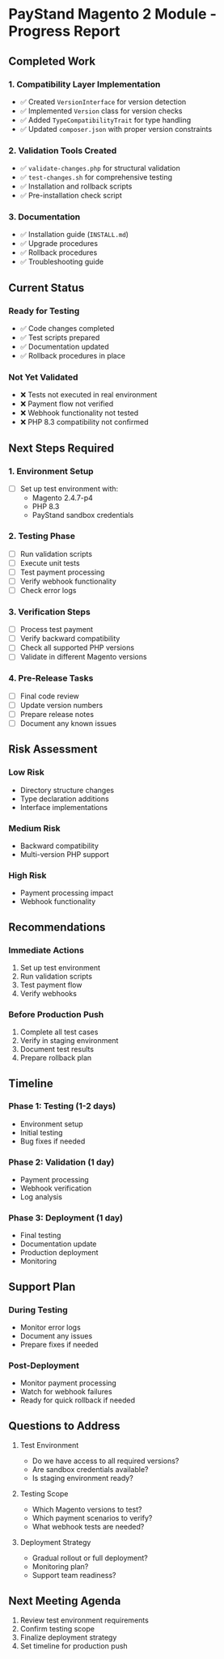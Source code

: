 # PayStand Magento 2 Module - Progress Report

## Completed Work

### 1. Compatibility Layer Implementation
- ✅ Created `VersionInterface` for version detection
- ✅ Implemented `Version` class for version checks
- ✅ Added `TypeCompatibilityTrait` for type handling
- ✅ Updated `composer.json` with proper version constraints

### 2. Validation Tools Created
- ✅ `validate-changes.php` for structural validation
- ✅ `test-changes.sh` for comprehensive testing
- ✅ Installation and rollback scripts
- ✅ Pre-installation check script

### 3. Documentation
- ✅ Installation guide (`INSTALL.md`)
- ✅ Upgrade procedures
- ✅ Rollback procedures
- ✅ Troubleshooting guide

## Current Status

### Ready for Testing
- ✅ Code changes completed
- ✅ Test scripts prepared
- ✅ Documentation updated
- ✅ Rollback procedures in place

### Not Yet Validated
- ❌ Tests not executed in real environment
- ❌ Payment flow not verified
- ❌ Webhook functionality not tested
- ❌ PHP 8.3 compatibility not confirmed

## Next Steps Required

### 1. Environment Setup
- [ ] Set up test environment with:
  - Magento 2.4.7-p4
  - PHP 8.3
  - PayStand sandbox credentials

### 2. Testing Phase
- [ ] Run validation scripts
- [ ] Execute unit tests
- [ ] Test payment processing
- [ ] Verify webhook functionality
- [ ] Check error logs

### 3. Verification Steps
- [ ] Process test payment
- [ ] Verify backward compatibility
- [ ] Check all supported PHP versions
- [ ] Validate in different Magento versions

### 4. Pre-Release Tasks
- [ ] Final code review
- [ ] Update version numbers
- [ ] Prepare release notes
- [ ] Document any known issues

## Risk Assessment

### Low Risk
- Directory structure changes
- Type declaration additions
- Interface implementations

### Medium Risk
- Backward compatibility
- Multi-version PHP support

### High Risk
- Payment processing impact
- Webhook functionality

## Recommendations

### Immediate Actions
1. Set up test environment
2. Run validation scripts
3. Test payment flow
4. Verify webhooks

### Before Production Push
1. Complete all test cases
2. Verify in staging environment
3. Document test results
4. Prepare rollback plan

## Timeline

### Phase 1: Testing (1-2 days)
- Environment setup
- Initial testing
- Bug fixes if needed

### Phase 2: Validation (1 day)
- Payment processing
- Webhook verification
- Log analysis

### Phase 3: Deployment (1 day)
- Final testing
- Documentation update
- Production deployment
- Monitoring

## Support Plan

### During Testing
- Monitor error logs
- Document any issues
- Prepare fixes if needed

### Post-Deployment
- Monitor payment processing
- Watch for webhook failures
- Ready for quick rollback if needed

## Questions to Address

1. Test Environment
   - Do we have access to all required versions?
   - Are sandbox credentials available?
   - Is staging environment ready?

2. Testing Scope
   - Which Magento versions to test?
   - Which payment scenarios to verify?
   - What webhook tests are needed?

3. Deployment Strategy
   - Gradual rollout or full deployment?
   - Monitoring plan?
   - Support team readiness?

## Next Meeting Agenda

1. Review test environment requirements
2. Confirm testing scope
3. Finalize deployment strategy
4. Set timeline for production push 